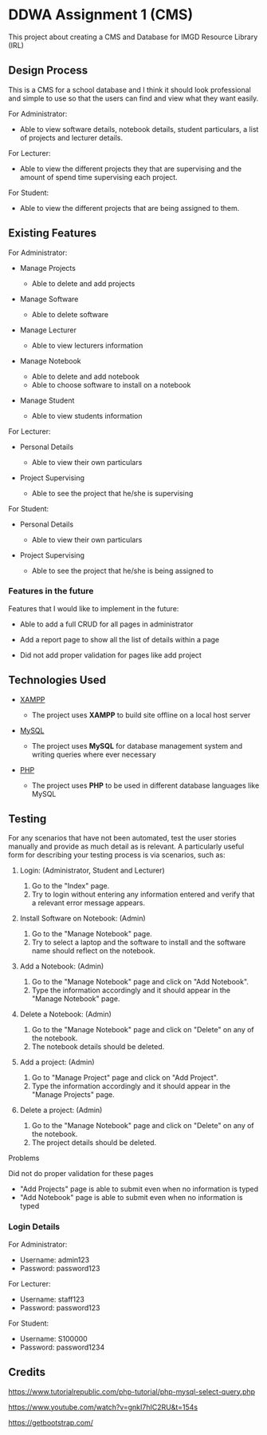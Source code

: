 # DDWA Assignment 1 (CMS)

This project about creating a CMS and Database for IMGD Resource Library (IRL)

## Design Process
 
This is a CMS for a school database and I think it should look professional and simple to use so that the users can find and view what they want easily.

For Administrator:
- Able to view software details, notebook details, student particulars, a list of projects and lecturer details.

For Lecturer:
- Able to view the different projects they that are supervising and the amount of spend time supervising each project.

For Student:
- Able to view the different projects that are being assigned to them.

## Existing Features

For Administrator:
- Manage Projects
    - Able to delete and add projects

- Manage Software
    - Able to delete software

- Manage Lecturer
    - Able to view lecturers information

 - Manage Notebook
    - Able to delete and add notebook
    - Able to choose software to install on a notebook

 - Manage Student
    - Able to view students information


For Lecturer:
- Personal Details
    - Able to view their own particulars

- Project Supervising
    - Able to see the project that he/she is supervising


For Student:
- Personal Details
    - Able to view their own particulars

- Project Supervising
    - Able to see the project that he/she is being assigned to

### Features in the future

Features that I would like to implement in the future:

- Able to add a full CRUD for all pages in administrator

- Add a report page to show all the list of details within a page

- Did not add proper validation for pages like add project

## Technologies Used

- [XAMPP](https://www.apachefriends.org/index.html)
    - The project uses **XAMPP** to build site offline on a local host server

- [MySQL](https://jquery.com)
    - The project uses **MySQL** for database management system and writing queries where ever necessary


- [PHP](https://www.php.net/)
    - The project uses **PHP** to be used in different database languages like MySQL


## Testing

For any scenarios that have not been automated, test the user stories manually and provide as much detail as is relevant. A particularly useful form for describing your testing process is via scenarios, such as:

1. Login: (Administrator, Student and Lecturer)
    1. Go to the "Index" page.
    2. Try to login without entering any information entered and verify that a relevant error message appears.

2. Install Software on Notebook: (Admin)
    1. Go to the "Manage Notebook" page.
    2. Try to select a laptop and the software to install and the software name should reflect on the notebook.

3. Add a Notebook: (Admin)
    1. Go to the "Manage Notebook" page and click on "Add Notebook".
    2. Type the information accordingly and it should appear in the "Manage Notebook" page.

4. Delete a Notebook: (Admin)
    1. Go to the "Manage Notebook" page and click on "Delete" on any of the notebook.
    2. The notebook details should be deleted.

5. Add a project: (Admin)
    1. Go to "Manage Project" page and click on "Add Project".
    2. Type the information accordingly and it should appear in the "Manage Projects" page.

6. Delete a project: (Admin)
    1. Go to the "Manage Notebook" page and click on "Delete" on any of the notebook.
    2. The project details should be deleted.

Problems 

Did not do proper validation for these pages

- "Add Projects" page is able to submit even when no information is typed
- "Add Notebook" page is able to submit even when no information is typed


### Login Details

For Administrator:

- Username: admin123
- Password: password123


For Lecturer:

- Username: staff123
- Password: password123


For Student:

- Username: S100000
- Password: password1234


## Credits
https://www.tutorialrepublic.com/php-tutorial/php-mysql-select-query.php

https://www.youtube.com/watch?v=gnkI7hIC2RU&t=154s

https://getbootstrap.com/

